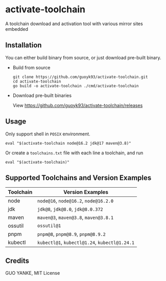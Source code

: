 # activate-toolchain

A toolchain download and activation tool with various mirror sites embedded

## Installation

You can either build binary from source, or just download pre-built binary.

* Build from source

    ```shell
   git clone https://github.com/guoyk93/activate-toolchain.git
   cd activate-toolchain
   go build -o activate-toolchain ./cmd/activate-toolchain
    ```

* Download pre-built binaries

  View <https://github.com/guoyk93/activate-toolchain/releases>

## Usage

Only support shell in `POSIX` environment.

```shell
eval "$(activate-toolchain node@16.2 jdk@17 maven@3.8)"
```

Or create a `toolchains.txt` file with each line a toolchain, and run

```shell
eval "$(activate-toolchain)"
```

## Supported Toolchains and Version Examples

| Toolchain | Version Examples                              |
|-----------|-----------------------------------------------|
| node      | `node@16`, `node@16.2`, `node@16.2.0`         |
| jdk       | `jdk@8`, `jdk@8.0`, `jdk@8.0.372`             |
| maven     | `maven@3`, `maven@3.8`, `maven@3.8.1`         |
| ossutil   | `ossutil@1`                                   |
| pnpm      | `pnpm@8`, `pnpm@8.9`, `pnpm@8.9.2`            |
| kubectl   | `kubectl@1`, `kubectl@1.24`, `kubectl@1.24.1` |

## Credits

GUO YANKE, MIT License
